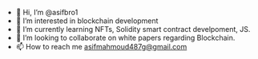 - 👋 Hi, I’m @asifbro1
- 👀 I’m interested in blockchain development
- 🌱 I’m currently learning NFTs, Solidity smart contract develpoment, JS. 
- 💞️ I’m looking to collaborate on white papers regarding Blockchain. 
- 📫 How to reach me asifmahmoud487g@gmail.com

<!---
asifbro1/asifbro1 is a ✨ special ✨ repository because its `README.md` (this file) appears on your GitHub profile.
You can click the Preview link to take a look at your changes.
--->

